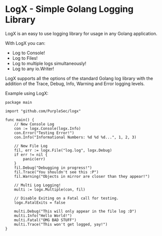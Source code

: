 # LogX - Simple Golang Logging Library

LogX is an easy to use logging library for usage in any Golang application.

With LogX you can:

- Log to Console!
- Log to Files!
- Log to multiple logs simultaneously!
- Log to any io.Writer!

LogX supports all the options of the standard Golang log library with the addition of the Trace, Debug, Info, Warning and Error logging levels.

Example using LogX:

```[golang]
package main

import "github.com/PurpleSec/logx"

func main() {
    // New Console Log
    con := logx.Console(logx.Info)
    con.Error("Testing Error!")
    con.Info("Informational Numbers: %d %d %d...", 1, 2, 3)

    // New File Log
    fil, err := logx.File("log.log", logx.Debug)
    if err != nil {
        panic(err)
    }
    fil.Debug("Debugging in progress!")
    fil.Trace("You shouldn't see this :P")
    fil.Warning("Objects in mirror are closer than they appear!")

    // Multi Log Logging!
    multi := logx.Multiple(con, fil)

    // Disable Exiting on a Fatal call for testing.
    logx.FatalExits = false

    multi.Debug("This will only appear in the file log :D")
    multi.Info("Hello World!")
    multi.Fatal("OMG BAD STUFF")
    multi.Trace("This won't get logged, yay!")
}
```
